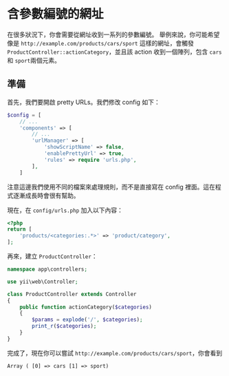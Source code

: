 含參數編號的網址
=======================================

在很多狀況下，你會需要從網址收到一系列的參數編號。
舉例來說，你可能希望像是 `http://example.com/products/cars/sport` 這樣的網址，會觸發 `ProductController::actionCategory`，並且該 action 收到一個陣列，包含 `cars` 和 `sport`兩個元素。

準備
---------

首先，我們要開啟 pretty URLs。我們修改 config 如下： 

```php
$config = [
    // ...
    'components' => [
        // ...
        'urlManager' => [
            'showScriptName' => false,
            'enablePrettyUrl' => true,
            'rules' => require 'urls.php',
        ],
    ]
```

注意這邊我們使用不同的檔案來處理規則，而不是直接寫在 config 裡面。這在程式逐漸成長時會很有幫助。

現在，在 `config/urls.php` 加入以下內容：

```php
<?php
return [
    'products/<categories:.*>' => 'product/category',
];
```

再來，建立 `ProductController`：

```php
namespace app\controllers;

use yii\web\Controller;

class ProductController extends Controller
{
    public function actionCategory($categories)
    {
        $params = explode('/', $categories);
        print_r($categories);
    }
}
```

完成了，現在你可以嘗試 `http://example.com/products/cars/sport`，你會看到

```
Array ( [0] => cars [1] => sport)
```
